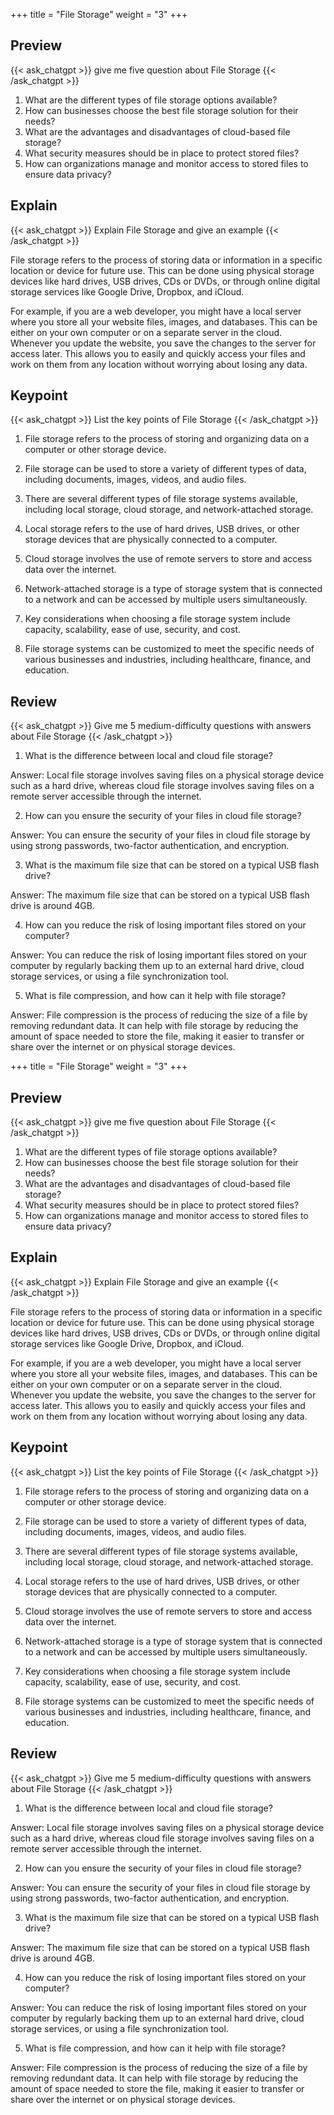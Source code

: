 +++
title = "File Storage"
weight = "3"
+++
## Preview
{{< ask_chatgpt >}}
give me five question about File Storage
{{< /ask_chatgpt >}}

1. What are the different types of file storage options available?
2. How can businesses choose the best file storage solution for their needs?
3. What are the advantages and disadvantages of cloud-based file storage?
4. What security measures should be in place to protect stored files?
5. How can organizations manage and monitor access to stored files to ensure data privacy?   

## Explain
{{< ask_chatgpt >}}
Explain File Storage and give an example
{{< /ask_chatgpt >}}

File storage refers to the process of storing data or information in a specific location or device for future use. This can be done using physical storage devices like hard drives, USB drives, CDs or DVDs, or through online digital storage services like Google Drive, Dropbox, and iCloud.

For example, if you are a web developer, you might have a local server where you store all your website files, images, and databases. This can be either on your own computer or on a separate server in the cloud. Whenever you update the website, you save the changes to the server for access later. This allows you to easily and quickly access your files and work on them from any location without worrying about losing any data.   

## Keypoint
{{< ask_chatgpt >}}
List the key points of File Storage
{{< /ask_chatgpt >}}

1. File storage refers to the process of storing and organizing data on a computer or other storage device.

2. File storage can be used to store a variety of different types of data, including documents, images, videos, and audio files.

3. There are several different types of file storage systems available, including local storage, cloud storage, and network-attached storage.

4. Local storage refers to the use of hard drives, USB drives, or other storage devices that are physically connected to a computer.

5. Cloud storage involves the use of remote servers to store and access data over the internet.

6. Network-attached storage is a type of storage system that is connected to a network and can be accessed by multiple users simultaneously.

7. Key considerations when choosing a file storage system include capacity, scalability, ease of use, security, and cost.

8. File storage systems can be customized to meet the specific needs of various businesses and industries, including healthcare, finance, and education.   

## Review
{{< ask_chatgpt >}}
Give me 5 medium-difficulty questions with answers about File Storage
{{< /ask_chatgpt >}}

1. What is the difference between local and cloud file storage?

Answer: Local file storage involves saving files on a physical storage device such as a hard drive, whereas cloud file storage involves saving files on a remote server accessible through the internet.

2. How can you ensure the security of your files in cloud file storage?

Answer: You can ensure the security of your files in cloud file storage by using strong passwords, two-factor authentication, and encryption.

3. What is the maximum file size that can be stored on a typical USB flash drive?

Answer: The maximum file size that can be stored on a typical USB flash drive is around 4GB.

4. How can you reduce the risk of losing important files stored on your computer?

Answer: You can reduce the risk of losing important files stored on your computer by regularly backing them up to an external hard drive, cloud storage services, or using a file synchronization tool.

5. What is file compression, and how can it help with file storage?

Answer: File compression is the process of reducing the size of a file by removing redundant data. It can help with file storage by reducing the amount of space needed to store the file, making it easier to transfer or share over the internet or on physical storage devices.   

+++
title = "File Storage"
weight = "3"
+++
## Preview
{{< ask_chatgpt >}}
give me five question about File Storage
{{< /ask_chatgpt >}}

1. What are the different types of file storage options available?
2. How can businesses choose the best file storage solution for their needs?
3. What are the advantages and disadvantages of cloud-based file storage?
4. What security measures should be in place to protect stored files?
5. How can organizations manage and monitor access to stored files to ensure data privacy?   

## Explain
{{< ask_chatgpt >}}
Explain File Storage and give an example
{{< /ask_chatgpt >}}

File storage refers to the process of storing data or information in a specific location or device for future use. This can be done using physical storage devices like hard drives, USB drives, CDs or DVDs, or through online digital storage services like Google Drive, Dropbox, and iCloud.

For example, if you are a web developer, you might have a local server where you store all your website files, images, and databases. This can be either on your own computer or on a separate server in the cloud. Whenever you update the website, you save the changes to the server for access later. This allows you to easily and quickly access your files and work on them from any location without worrying about losing any data.   

## Keypoint
{{< ask_chatgpt >}}
List the key points of File Storage
{{< /ask_chatgpt >}}

1. File storage refers to the process of storing and organizing data on a computer or other storage device.

2. File storage can be used to store a variety of different types of data, including documents, images, videos, and audio files.

3. There are several different types of file storage systems available, including local storage, cloud storage, and network-attached storage.

4. Local storage refers to the use of hard drives, USB drives, or other storage devices that are physically connected to a computer.

5. Cloud storage involves the use of remote servers to store and access data over the internet.

6. Network-attached storage is a type of storage system that is connected to a network and can be accessed by multiple users simultaneously.

7. Key considerations when choosing a file storage system include capacity, scalability, ease of use, security, and cost.

8. File storage systems can be customized to meet the specific needs of various businesses and industries, including healthcare, finance, and education.   

## Review
{{< ask_chatgpt >}}
Give me 5 medium-difficulty questions with answers about File Storage
{{< /ask_chatgpt >}}

1. What is the difference between local and cloud file storage?

Answer: Local file storage involves saving files on a physical storage device such as a hard drive, whereas cloud file storage involves saving files on a remote server accessible through the internet.

2. How can you ensure the security of your files in cloud file storage?

Answer: You can ensure the security of your files in cloud file storage by using strong passwords, two-factor authentication, and encryption.

3. What is the maximum file size that can be stored on a typical USB flash drive?

Answer: The maximum file size that can be stored on a typical USB flash drive is around 4GB.

4. How can you reduce the risk of losing important files stored on your computer?

Answer: You can reduce the risk of losing important files stored on your computer by regularly backing them up to an external hard drive, cloud storage services, or using a file synchronization tool.

5. What is file compression, and how can it help with file storage?

Answer: File compression is the process of reducing the size of a file by removing redundant data. It can help with file storage by reducing the amount of space needed to store the file, making it easier to transfer or share over the internet or on physical storage devices.   

